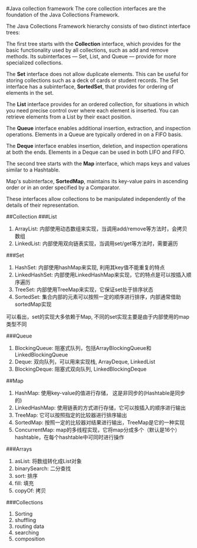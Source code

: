 #Java collection framework
The core collection interfaces are the foundation of the Java Collections Framework.

The Java Collections Framework hierarchy consists of two distinct interface trees:

The first tree starts with the **Collection** interface, which provides for the basic functionality used by all collections, such as add and remove methods. Its subinterfaces — Set, List, and Queue — provide for more specialized collections.

The **Set** interface does not allow duplicate elements. This can be useful for storing collections such as a deck of cards or student records. The Set interface has a subinterface, **SortedSet**, that provides for ordering of elements in the set.

The **List** interface provides for an ordered collection, for situations in which you need precise control over where each element is inserted. You can retrieve elements from a List by their exact position.

The **Queue** interface enables additional insertion, extraction, and inspection operations. Elements in a Queue are typically ordered in on a FIFO basis.

The **Deque** interface enables insertion, deletion, and inspection operations at both the ends. Elements in a Deque can be used in both LIFO and FIFO.

The second tree starts with the **Map** interface, which maps keys and values similar to a Hashtable.

Map's subinterface, **SortedMap**, maintains its key-value pairs in ascending order or in an order specified by a Comparator.

These interfaces allow collections to be manipulated independently of the details of their representation.

##Collection
###List
1. ArrayList: 内部使用动态数组来实现，当调用add/remove等方法时，会拷贝数组
2. LinkedList: 内部使用双向链表实现，当调用set/get等方法时，需要遍历

###Set
1. HashSet: 内部使用hashMap来实现, 利用其key值不能重复的特点
2. LinkedHashSet: 内部使用LinkedHashMap来实现，它的特点是可以按插入顺序遍历
3. TreeSet: 内部使用TreeMap来实现，它保证set处于排序状态
4. SortedSet: 集合内部的元素可以按照一定的顺序进行排序，内部通常借助sortedMap实现

可以看出，set的实现大多依赖于Map, 不同的set实现主要是由于内部使用的map类型不同

###Queue
1. BlockingQueue: 阻塞式队列，包括ArrayBlockingQueue和LinkedBlockingQueue
2. Deque: 双向队列，可以用来实现栈, ArrayDeque, LinkedList
3. BlockingDeque: 阻塞式双向队列, LinkedBlockingDeque

##Map
1. HashMap: 使用key-value的值进行存储， 这是非同步的(Hashtable是同步的)
2. LinkedHashMap: 使用链表的方式进行存储，它可以按插入的顺序进行输出
3. TreeMap: 它可以按照指定的比较器进行排序输出
4. SortedMap: 按照一定的比较器对结果进行输出，TreeMap是它的一种实现
5. ConcurrentMap: map的多线程实现，它将map分成多个（默认是16个）hashtable，在每个hashtable中可同时进行操作

###Arrays
1. asList: 将数组转化成List对象
2. binarySearch: 二分查找
3. sort: 排序
4. fill: 填充
5. copyOf: 拷贝

###Collections
1. Sorting
2. shuffling
3. routing data
4. searching
5. composition